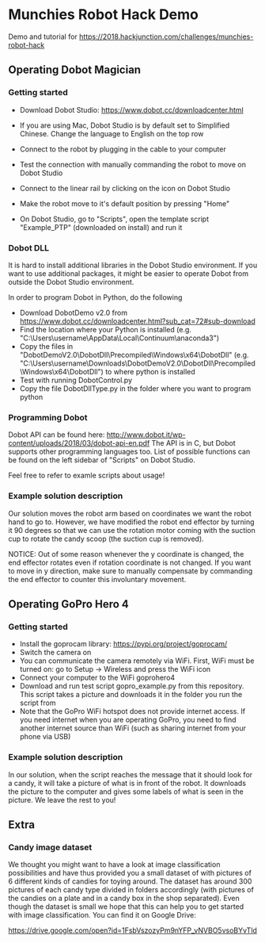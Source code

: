 # Munchies Robot Hack Demo

Demo and tutorial for https://2018.hackjunction.com/challenges/munchies-robot-hack

## Operating Dobot Magician

### Getting started

* Download Dobot Studio: https://www.dobot.cc/downloadcenter.html
* If you are using Mac, Dobot Studio is by default set to Simplified Chinese. Change the language to English on the top row

* Connect to the robot by plugging in the cable to your computer
* Test the connection with manually commanding the robot to move on Dobot Studio
* Connect to the linear rail by clicking on the icon on Dobot Studio
* Make the robot move to it's default position by pressing "Home"
* On Dobot Studio, go to "Scripts", open the template script "Example_PTP" (downloaded on install) and run it


### Dobot DLL

It is hard to install additional libraries in the Dobot Studio environment. If you want to use additional packages, it might be easier to operate Dobot from outside the Dobot Studio environment.

In order to program Dobot in Python, do the following

* Download DobotDemo v2.0 from https://www.dobot.cc/downloadcenter.html?sub_cat=72#sub-download
* Find the location where your Python is installed (e.g. "C:\Users\username\AppData\Local\Continuum\anaconda3")
* Copy the files in "DobotDemoV2.0\DobotDll\Precompiled\Windows\x64\DobotDll" (e.g. "C:\Users\username\Downloads\DobotDemoV2.0\DobotDll\Precompiled\Windows\x64\DobotDll") to where python is installed
* Test with running DobotControl.py
* Copy the file DobotDllType.py in the folder where you want to program python

### Programming Dobot

Dobot API can be found here: http://www.dobot.it/wp-content/uploads/2018/03/dobot-api-en.pdf
The API is in C, but Dobot supports other programming languages too. List of possible functions can be found on the left sidebar of "Scripts" on Dobot Studio.

Feel free to refer to examle scripts about usage!

### Example solution description

Our solution moves the robot arm based on coordinates we want the robot hand to go to. However, we have modified the robot end effector by turning it 90 degrees so that we can use the rotation motor coming with the suction cup to rotate the candy scoop (the suction cup is removed).

NOTICE: Out of some reason whenever the y coordinate is changed, the end effector rotates even if rotation coordinate is not changed. If you want to move in y direction, make sure to manually compensate by commanding the end effector to counter this involuntary movement.


## Operating GoPro Hero 4

### Getting started
* Install the goprocam library: https://pypi.org/project/goprocam/
* Switch the camera on
* You can communicate the camera remotely via WiFi. First, WiFi must be turned on: go to Setup -> Wireless and press the WiFi icon
* Connect your computer to the WiFi goprohero4
* Download and run test script gopro_example.py from this repository. This script takes a picture and downloads it in the folder you run the script from
* Note that the GoPro WiFi hotspot does not provide internet access. If you need internet when you are operating GoPro, you need to find another internet source than WiFi (such as sharing internet from your phone via USB)

### Example solution description

In our solution, when the script reaches the message that it should look for a candy, it will take a picture of what is in front of the robot. It downloads the picture to the computer and gives some labels of what is seen in the picture. We leave the rest to you!

## Extra

### Candy image dataset

We thought you might want to have a look at image classification possibilities and have thus provided you a small dataset of with pictures of 6 different kinds of candies for toying around. The dataset has around 300 pictures of each candy type divided in folders accordingly (with pictures of the candies on a plate and in a candy box in the shop separated). Even though the dataset is small we hope that this can help you to get started with image classification. You can find it on Google Drive:

https://drive.google.com/open?id=1FsbVszozyPm9nYFP_vNVBO5vsoBYvTld

